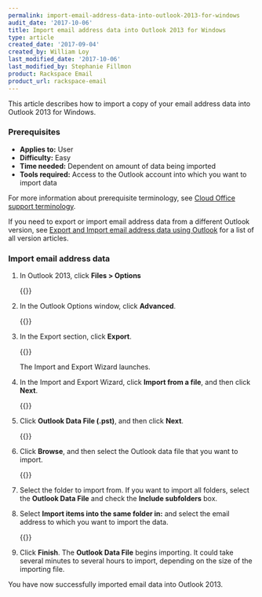 ```yaml
---
permalink: import-email-address-data-into-outlook-2013-for-windows
audit_date: '2017-10-06'
title: Import email address data into Outlook 2013 for Windows
type: article
created_date: '2017-09-04'
created_by: William Loy
last_modified_date: '2017-10-06'
last_modified_by: Stephanie Fillmon
product: Rackspace Email
product_url: rackspace-email
---
```


This article describes how to import a copy of your email address data into Outlook 2013 for Windows.

### Prerequisites

- **Applies to:** User
- **Difficulty:** Easy
- **Time needed:** Dependent on amount of data being imported
- **Tools required:** Access to the Outlook account into which you want to import data

For more information about prerequisite terminology, see [Cloud Office support terminology](/support/how-to/cloud-office-support-terminology/).


If you need to export or import email address data from a different Outlook version, see [Export and Import email address data using Outlook](/support/how-to/export-and-import-email-address-data-using-outlook) for a list of all version articles.

### Import email address data

1. In Outlook 2013, click **Files > Options**

    {{<image src="options2013.png" alt="" title="">}}

2. In the Outlook Options window, click **Advanced**.

    {{<image src="advanced2013.png" alt="" title="">}}

3. In the Export section, click **Export**.

    {{<image src="export2013.png" alt="" title="">}}
    
    The Import and Export Wizard launches.

4. In the Import and Export Wizard, click **Import from a file**, and then click **Next**.

    {{<image src="import_from_a_file2013.png" alt="" title="">}}

5. Click **Outlook Data File (.pst)**, and then click **Next**.

    {{<image src="outlook_data_file.png" alt="" title="">}}

6. Click **Browse**, and then select the Outlook data file that you want to import.

    {{<image src="browse_import2013.png" alt="" title="">}}

7. Select the folder to import from. If you want to import all folders, select the **Outlook Data File** and check the **Include subfolders** box. 

8. Select **Import items into the same folder in:** and select the email address to which you want to import the data.

    {{<image src="import_from2013.png" alt="" title="">}}

9. Click **Finish**. The **Outlook Data File** begins importing. It could take several minutes to several hours to import, depending on the size of the importing file.

You have now successfully imported email data into Outlook 2013.
